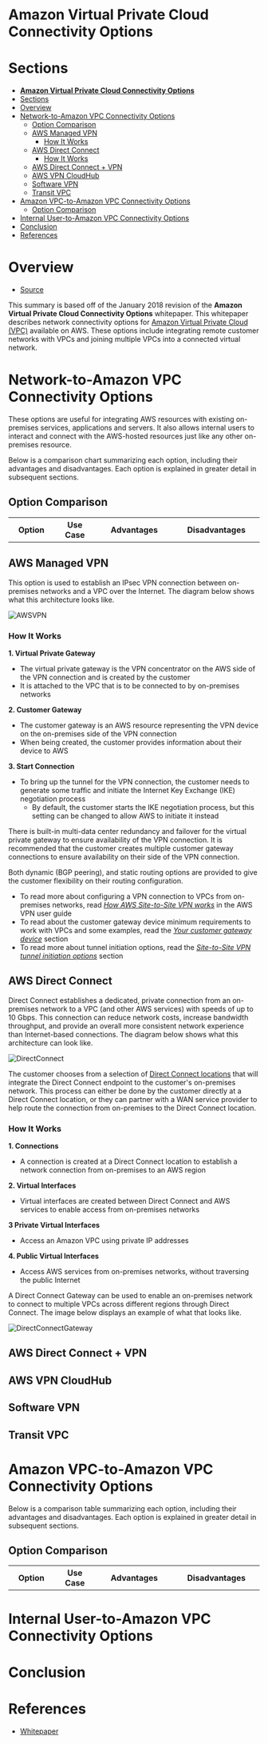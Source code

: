 # **Amazon Virtual Private Cloud Connectivity Options**

# Sections
- [**Amazon Virtual Private Cloud Connectivity Options**](#amazon-virtual-private-cloud-connectivity-options)
- [Sections](#sections)
- [Overview](#overview)
- [Network-to-Amazon VPC Connectivity Options](#network-to-amazon-vpc-connectivity-options)
  - [Option Comparison](#option-comparison)
  - [AWS Managed VPN](#aws-managed-vpn)
    - [How It Works](#how-it-works)
  - [AWS Direct Connect](#aws-direct-connect)
    - [How It Works](#how-it-works-1)
  - [AWS Direct Connect + VPN](#aws-direct-connect--vpn)
  - [AWS VPN CloudHub](#aws-vpn-cloudhub)
  - [Software VPN](#software-vpn)
  - [Transit VPC](#transit-vpc)
- [Amazon VPC-to-Amazon VPC Connectivity Options](#amazon-vpc-to-amazon-vpc-connectivity-options)
  - [Option Comparison](#option-comparison-1)
- [Internal User-to-Amazon VPC Connectivity Options](#internal-user-to-amazon-vpc-connectivity-options)
- [Conclusion](#conclusion)
- [References](#references)


# Overview
- [Source](https://d1.awsstatic.com/whitepapers/aws-amazon-vpc-connectivity-options.pdf)

This summary is based off of the January 2018 revision of the **Amazon Virtual Private Cloud Connectivity Options** whitepaper. This whitepaper describes network connectivity options for [Amazon Virtual Private Cloud (VPC)](https://aws.amazon.com/vpc/) available on AWS. These options include integrating remote customer networks with VPCs and joining multiple VPCs into a connected virtual network.

# Network-to-Amazon VPC Connectivity Options
These options are useful for integrating AWS resources with existing on-premises services, applications and servers. It also allows internal users to interact and connect with the AWS-hosted resources just like any other on-premises resource.

Below is a comparison chart summarizing each option, including their advantages and disadvantages. Each option is explained in greater detail in subsequent sections.

## Option Comparison
<html>
    <table>
        <tr>
            <th align="center" width="160">Option</th>
            <th align="center" width="160">Use Case</th>
            <th align="center" width="300">Advantages</th>
            <th align="center" width="300">Disadvantages</th>
        </tr>
    </table>
</html>

## AWS Managed VPN
This option is used to establish an IPsec VPN connection between on-premises networks and a VPC over the Internet. The diagram below shows what this architecture looks like.

![AWSVPN](../Diagrams/AWSVPN.png)

### How It Works
**1. Virtual Private Gateway**
- The virtual private gateway is the VPN concentrator on the AWS side of the VPN connection and is created by the customer
- It is attached to the VPC that is to be connected to by on-premises networks
  
**2. Customer Gateway**
- The customer gateway is an AWS resource representing the VPN device on the on-premises side of the VPN connection
- When being created, the customer provides information about their device to AWS

**3. Start Connection**
- To bring up the tunnel for the VPN connection, the customer needs to generate some traffic and initiate the Internet Key Exchange (IKE) negotiation process
  - By default, the customer starts the IKE negotiation process, but this setting can be changed to allow AWS to initiate it instead

There is built-in multi-data center redundancy and failover for the virtual private gateway to ensure availability of the VPN connection. It is recommended that the customer creates multiple customer gateway connections to ensure availability on their side of the VPN connection.

Both dynamic (BGP peering), and static routing options are provided to give the customer flexibility on their routing configuration.

- To read more about configuring a VPN connection to VPCs from on-premises networks, read [*How AWS Site-to-Site VPN works*](https://docs.aws.amazon.com/vpn/latest/s2svpn/how_it_works.html) in the AWS VPN user guide
- To read about the customer gateway device minimum requirements to work with VPCs and some examples, read the [*Your customer gateway device*](https://docs.aws.amazon.com/vpn/latest/s2svpn/your-cgw.html#example-configuration-files) section
- To read more about tunnel initiation options, read the [*Site-to-Site VPN tunnel initiation options*](https://docs.aws.amazon.com/vpn/latest/s2svpn/initiate-vpn-tunnels.html) section

## AWS Direct Connect
Direct Connect establishes a dedicated, private connection from an on-premises network to a VPC (and other AWS services) with speeds of up to 10 Gbps. This connection can reduce network costs, increase bandwidth throughput, and provide an overall more consistent network experience than Internet-based connections. The diagram below shows what this architecture can look like.

![DirectConnect](../Diagrams/DirectConnect.png)

The customer chooses from a selection of [Direct Connect locations](https://aws.amazon.com/directconnect/features/?nc=sn&loc=2#AWS_Direct_Connect_Locations) that  will integrate the Direct Connect endpoint to the customer's on-premises network. This process can either be done by the customer directly at a Direct Connect location, or they can partner with a WAN service provider to help route the connection from on-premises to the Direct Connect location.

### How It Works
**1. Connections**
- A connection is created at a Direct Connect location to establish a network connection from on-premises to an AWS region

**2. Virtual Interfaces**
- Virtual interfaces are created between Direct Connect and AWS services to enable access from on-premises networks

**3 Private Virtual Interfaces**
- Access an Amazon VPC using private IP addresses

**4. Public Virtual Interfaces**
- Access AWS services from on-premises networks, without traversing the public Internet

A Direct Connect Gateway can be used to enable an on-premises network to connect to multiple VPCs across different regions through Direct Connect. The image below displays an example of what that looks like.

![DirectConnectGateway](../Diagrams/DirectConnectGateway.png)



## AWS Direct Connect + VPN

## AWS VPN CloudHub

## Software VPN

## Transit VPC

# Amazon VPC-to-Amazon VPC Connectivity Options

Below is a comparison table summarizing each option, including their advantages and disadvantages. Each option is explained in greater detail in subsequent sections.

## Option Comparison
<html>
    <table>
        <tr>
            <th align="center" width="160">Option</th>
            <th align="center" width="160">Use Case</th>
            <th align="center" width="300">Advantages</th>
            <th align="center" width="300">Disadvantages</th>
        </tr>
    </table>
</html>

# Internal User-to-Amazon VPC Connectivity Options

# Conclusion

# References
- [Whitepaper](https://d1.awsstatic.com/whitepapers/aws-amazon-vpc-connectivity-options.pdf)